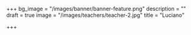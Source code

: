+++
bg_image = "/images/banner/banner-feature.png"
description = ""
draft = true
image = "/images/teachers/teacher-2.jpg"
title = "Luciano"

+++
